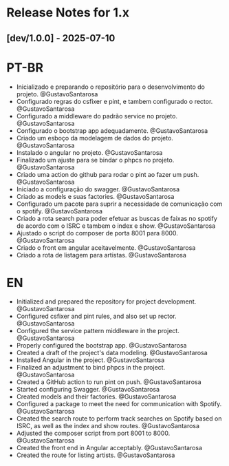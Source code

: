 # Release Notes for 1.x

## [dev/1.0.0] - 2025-07-10

# PT-BR

- Inicializado e preparando o repositório para o desenvolvimento do projeto. @GustavoSantarosa
- Configurado regras do csfixer e pint, e tambem configurado o rector. @GustavoSantarosa
- Configurado a middleware do padrão service no projeto. @GustavoSantarosa
- Configurado o bootstrap app adequadamente. @GustavoSantarosa
- Criado um esboço da modelagem de dados do projeto. @GustavoSantarosa
- Instalado o angular no projeto. @GustavoSantarosa
- Finalizado um ajuste para se bindar o phpcs no projeto. @GustavoSantarosa
- Criado uma action do github para rodar o pint ao fazer um push. @GustavoSantarosa
- Iniciado a configuração do swagger. @GustavoSantarosa
- Criado as models e suas factories. @GustavoSantarosa
- Configurado um pacote para suprir a necessidade de comunicação com o spotify. @GustavoSantarosa
- Criado a rota search para poder efetuar as buscas de faixas no spotify de acordo com o ISRC e tambem o index e show. @GustavoSantarosa
- Ajustado o script do composer de porta 8001 para 8000. @GustavoSantarosa
- Criado o front em angular aceitavelmente. @GustavoSantarosa
- Criado a rota de listagem para artistas. @GustavoSantarosa

# EN

- Initialized and prepared the repository for project development. @GustavoSantarosa
- Configured csfixer and pint rules, and also set up rector. @GustavoSantarosa
- Configured the service pattern middleware in the project. @GustavoSantarosa
- Properly configured the bootstrap app. @GustavoSantarosa
- Created a draft of the project's data modeling. @GustavoSantarosa
- Installed Angular in the project. @GustavoSantarosa
- Finalized an adjustment to bind phpcs in the project. @GustavoSantarosa
- Created a GitHub action to run pint on push. @GustavoSantarosa
- Started configuring Swagger. @GustavoSantarosa
- Created models and their factories. @GustavoSantarosa
- Configured a package to meet the need for communication with Spotify. @GustavoSantarosa
- Created the search route to perform track searches on Spotify based on ISRC, as well as the index and show routes. @GustavoSantarosa
- Adjusted the composer script from port 8001 to 8000. @GustavoSantarosa
- Created the front end in Angular acceptably. @GustavoSantarosa
- Created the route for listing artists. @GustavoSantarosa